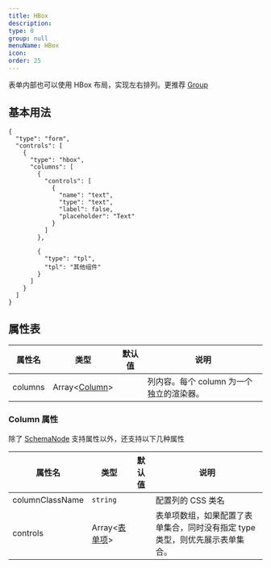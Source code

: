 ```yaml
---
title: HBox
description:
type: 0
group: null
menuName: HBox
icon:
order: 25
---
```


表单内部也可以使用 HBox 布局，实现左右排列。更推荐 [Group](./group)

## 基本用法

```schema: scope="body"
{
  "type": "form",
  "controls": [
    {
      "type": "hbox",
      "columns": [
        {
          "controls": [
            {
              "name": "text",
              "type": "text",
              "label": false,
              "placeholder": "Text"
            }
          ]
        },

        {
          "type": "tpl",
          "tpl": "其他组件"
        }
      ]
    }
  ]
}
```

## 属性表

| 属性名  | 类型                     | 默认值 | 说明                                     |
| ------- | ------------------------ | ------ | ---------------------------------------- |
| columns | Array<[Column](columns)> |        | 列内容。每个 column 为一个独立的渲染器。 |

### Column 属性

除了 [SchemaNode](../../types/schemanode) 支持属性以外，还支持以下几种属性

| 属性名          | 类型                        | 默认值 | 说明                                                                         |
| --------------- | --------------------------- | ------ | ---------------------------------------------------------------------------- |
| columnClassName | `string`                    |        | 配置列的 CSS 类名                                                            |
| controls        | Array<[表单项](./formitem)> |        | 表单项数组，如果配置了表单集合，同时没有指定 type 类型，则优先展示表单集合。 |
